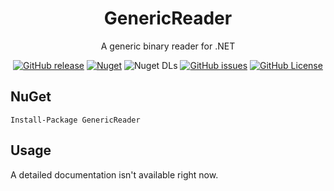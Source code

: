 <div align="center">

# GenericReader

A generic binary reader for .NET

[![GitHub release](https://img.shields.io/github/v/release/NotOfficer/GenericReader?logo=github)](https://github.com/NotOfficer/GenericReader/releases/latest) [![Nuget](https://img.shields.io/nuget/v/GenericReader?logo=nuget)](https://www.nuget.org/packages/GenericReader) ![Nuget DLs](https://img.shields.io/nuget/dt/GenericReader?logo=nuget) [![GitHub issues](https://img.shields.io/github/issues/NotOfficer/GenericReader?logo=github)](https://github.com/NotOfficer/GenericReader/issues) [![GitHub License](https://img.shields.io/github/license/NotOfficer/GenericReader)](https://github.com/NotOfficer/GenericReader/blob/master/LICENSE)

</div>

## NuGet

    Install-Package GenericReader

## Usage

A detailed documentation isn't available right now.
